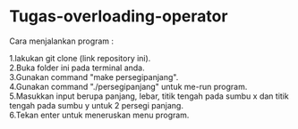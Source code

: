 # Tugas-overloading-operator
Cara menjalankan program :<br>

1.lakukan git clone (link repository ini).<br>
2.Buka folder ini pada terminal anda.<br>
3.Gunakan command "make persegipanjang".<br>
4.Gunakan command "./persegipanjang" untuk me-run program.<br>
5.Masukkan input berupa panjang, lebar, titik tengah pada sumbu x dan titik tengah pada sumbu y untuk 2 persegi panjang.<br>
6.Tekan enter untuk meneruskan menu program.<br>
